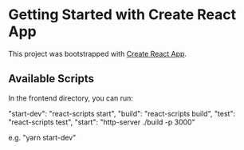 # Getting Started with Create React App

This project was bootstrapped with [Create React App](https://github.com/facebook/create-react-app).

## Available Scripts

In the frontend directory, you can run:

"start-dev": "react-scripts start",
"build": "react-scripts build",
"test": "react-scripts test",
"start": "http-server ./build -p 3000"

e.g. "yarn start-dev"